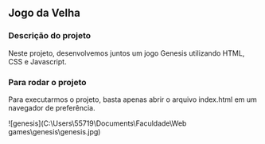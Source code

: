 ## Jogo da Velha

### Descrição do projeto
Neste projeto, desenvolvemos juntos um jogo Genesis utilizando HTML, CSS e Javascript.

### Para rodar o projeto
Para executarmos o projeto, basta apenas abrir o arquivo index.html em um navegador de preferência.

![genesis](C:\Users\55719\Documents\Faculdade\Web games\genesis\genesis.jpg)